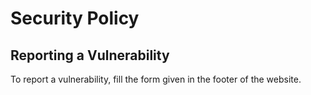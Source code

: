 # Security Policy

## Reporting a Vulnerability

To report a vulnerability, fill the form given in the footer of the website.

